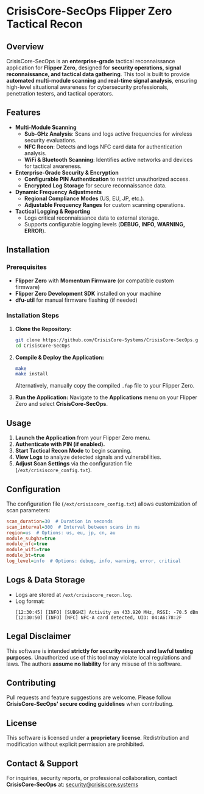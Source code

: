 # CrisisCore-SecOps Flipper Zero Tactical Recon

## Overview
CrisisCore-SecOps is an **enterprise-grade** tactical reconnaissance application for **Flipper Zero**, designed for **security operations, signal reconnaissance, and tactical data gathering**. This tool is built to provide **automated multi-module scanning** and **real-time signal analysis**, ensuring high-level situational awareness for cybersecurity professionals, penetration testers, and tactical operators.

## Features
- **Multi-Module Scanning**
  - **Sub-GHz Analysis**: Scans and logs active frequencies for wireless security evaluations.
  - **NFC Recon**: Detects and logs NFC card data for authentication analysis.
  - **WiFi & Bluetooth Scanning**: Identifies active networks and devices for tactical awareness.
- **Enterprise-Grade Security & Encryption**
  - **Configurable PIN Authentication** to restrict unauthorized access.
  - **Encrypted Log Storage** for secure reconnaissance data.
- **Dynamic Frequency Adjustments**
  - **Regional Compliance Modes** (US, EU, JP, etc.).
  - **Adjustable Frequency Ranges** for custom scanning operations.
- **Tactical Logging & Reporting**
  - Logs critical reconnaissance data to external storage.
  - Supports configurable logging levels (**DEBUG, INFO, WARNING, ERROR**).

## Installation
### Prerequisites
- **Flipper Zero** with **Momentum Firmware** (or compatible custom firmware)
- **Flipper Zero Development SDK** installed on your machine
- **dfu-util** for manual firmware flashing (if needed)

### Installation Steps
1. **Clone the Repository:**
   ```sh
   git clone https://github.com/CrisisCore-Systems/CrisisCore-SecOps.git
   cd CrisisCore-SecOps
   ```
2. **Compile & Deploy the Application:**
   ```sh
   make
   make install
   ```
   Alternatively, manually copy the compiled `.fap` file to your Flipper Zero.

3. **Run the Application:**
   Navigate to the **Applications** menu on your Flipper Zero and select **CrisisCore-SecOps**.

## Usage
1. **Launch the Application** from your Flipper Zero menu.
2. **Authenticate with PIN (if enabled).**
3. **Start Tactical Recon Mode** to begin scanning.
4. **View Logs** to analyze detected signals and vulnerabilities.
5. **Adjust Scan Settings** via the configuration file (`/ext/crisiscore_config.txt`).

## Configuration
The configuration file (`/ext/crisiscore_config.txt`) allows customization of scan parameters:
```ini
scan_duration=30  # Duration in seconds
scan_interval=300  # Interval between scans in ms
region=us  # Options: us, eu, jp, cn, au
module_subghz=true
module_nfc=true
module_wifi=true
module_bt=true
log_level=info  # Options: debug, info, warning, error, critical
```

## Logs & Data Storage
- Logs are stored at `/ext/crisiscore_recon.log`.
- Log format:
  ```
  [12:30:45] [INFO] [SUBGHZ] Activity on 433.920 MHz, RSSI: -70.5 dBm
  [12:30:50] [INFO] [NFC] NFC-A card detected, UID: 04:A6:78:2F
  ```

## Legal Disclaimer
This software is intended **strictly for security research and lawful testing purposes.** Unauthorized use of this tool may violate local regulations and laws. The authors **assume no liability** for any misuse of this software.

## Contributing
Pull requests and feature suggestions are welcome. Please follow **CrisisCore-SecOps' secure coding guidelines** when contributing.

## License
This software is licensed under a **proprietary license**. Redistribution and modification without explicit permission are prohibited.

## Contact & Support
For inquiries, security reports, or professional collaboration, contact **CrisisCore-SecOps** at: [security@crisiscore.systems](mailto:security@crisiscore.systems)

